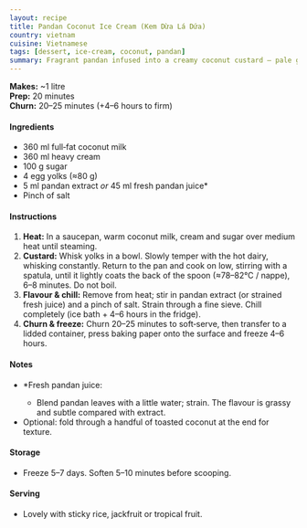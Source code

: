 ```yaml
---
layout: recipe
title: Pandan Coconut Ice Cream (Kem Dừa Lá Dứa)
country: vietnam
cuisine: Vietnamese
tags: [dessert, ice-cream, coconut, pandan]
summary: Fragrant pandan infused into a creamy coconut custard — pale green, floral and silky.
---
```

<div class="recipe-meta">
  <strong>Makes:</strong> ~1 litre<br>
  <strong>Prep:</strong> 20 minutes<br>
  <strong>Churn:</strong> 20–25 minutes (+4–6 hours to firm)<br>
</div>

<h4>Ingredients</h4>
<ul>
<li>360 ml full‑fat coconut milk</li>
<li>360 ml heavy cream</li>
<li>100 g sugar</li>
<li>4 egg yolks (≈80 g)</li>
<li>5 ml pandan extract <em>or</em> 45 ml fresh pandan juice*</li>
<li>Pinch of salt</li>
</ul>

<h4>Instructions</h4>
<ol>
<li><strong>Heat:</strong> In a saucepan, warm coconut milk, cream and sugar over medium heat until steaming.</li>
<li><strong>Custard:</strong> Whisk yolks in a bowl. Slowly temper with the hot dairy, whisking constantly. Return to the pan and cook on low, stirring with a spatula, until it lightly coats the back of the spoon (≈78–82°C / nappe), 6–8 minutes. Do not boil.</li>
<li><strong>Flavour & chill:</strong> Remove from heat; stir in pandan extract (or strained fresh juice) and a pinch of salt. Strain through a fine sieve. Chill completely (ice bath + 4–6 hours in the fridge).</li>
<li><strong>Churn & freeze:</strong> Churn 20–25 minutes to soft‑serve, then transfer to a lidded container, press baking paper onto the surface and freeze 4–6 hours.</li>
</ol>

<h4>Notes</h4>
<ul>
<li>*Fresh pandan juice:</li>
<ul><li>Blend pandan leaves with a little water; strain. The flavour is grassy and subtle compared with extract.</li></ul>
<li>Optional: fold through a handful of toasted coconut at the end for texture.</li>
</ul>

<h4>Storage</h4>
<ul><li>Freeze 5–7 days. Soften 5–10 minutes before scooping.</li></ul>

<h4>Serving</h4>
<ul><li>Lovely with sticky rice, jackfruit or tropical fruit.</li></ul>
